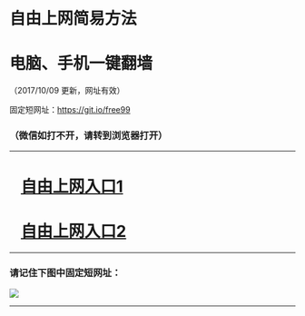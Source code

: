 ﻿# 自由上网简易方法

# 电脑、手机一键翻墙

（2017/10/09 更新，网址有效）

固定短网址：https://git.io/free99

### （微信如打不开，请转到浏览器打开）


***





# &nbsp;&nbsp; <a href="http://ft279957434.fwq-tz-1001.info/fwqtz01.html?t=10090019507 " target="_blank">自由上网入口1</a>
# &nbsp;&nbsp; <a href="http://ft2328231165.fwq-tz-1002.info/fwqtz02.html?t=10090018926 " target="_blank">自由上网入口2</a>
***

### 请记住下图中固定短网址：

<img src="https://s3-us-west-2.amazonaws.com/fwq-1001/yjfq-20170905okok.png" /> 


***

